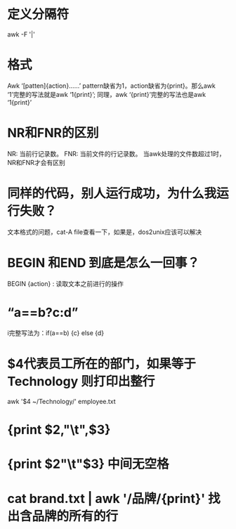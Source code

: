 # 定义分隔符 
awk -F '|' 

# 格式
Awk ‘[patten]{action}……’
pattern缺省为1，action缺省为{print}。那么awk ‘1’完整的写法就是awk ‘1{print}’; 同理，awk ‘{print}’完整的写法也是awk ‘1{print}’

# NR和FNR的区别
NR: 当前行记录数。
FNR: 当前文件的行记录数。
当awk处理的文件数超过1时，NR和FNR才会有区别

# 同样的代码，别人运行成功，为什么我运行失败？
文本格式的问题，cat-A file查看一下，如果是，dos2unix应该可以解决

# BEGIN 和END 到底是怎么一回事？

BEGIN {action} : 读取文本之前进行的操作

# “a==b?c:d” 
i完整写法为：if(a==b) {c} else {d}

# $4代表员工所在的部门，如果等于 Technology 则打印出整行
awk '$4 ~/Technology/' employee.txt  

# {print $2,"\t",$3}
# {print $2"\t"$3} 中间无空格

# cat brand.txt | awk '/品牌/{print}'  找出含品牌的所有的行

